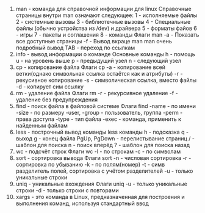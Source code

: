 1. man - команда для справочной информации для linux
	Справочные страницы внутри man означают следующее:
		1 - исполняемые файлы
		2 - системные вызовы
		3 - библиотечные вызовы
		4 - Специальные файлы (обычно устройства из /dev) и драйвера
		5 - форматы файов
		6 - игры
		7 - пакеты и соглашения
		8 - команды 
	Флаги man
		-а - Показать все доступные страницы
		-f - Вывод вкраце
		man man очень подробный вывод
		TAB - переход по ссылкам
2.  info - вывод информации о команде
	Основные команды
		h - помощь
		u - на уровень выше
		p - предыдущий узел 
		n - следующий узел
3. cp - копирование файла 
	Флаги cp
		-a - копирование всей ветки(однако символьная ссылка остаётся как и атрибуты)
		-r - рекусивное копирование
		-s - символическая ссылка, вместо файлы
		-d - копирует сим ссылку
4. rm - удаление файла 
	Флаги rm
		-r - рекурсивное удаление
		-f  - удаление  без предупреждения
5. find - поиск файла в файловой системе
	Флаги find
		-name - по имени
		-size - по размеру
		-user, -group - пользователь, группа
		-perm - права доступа
		-type - тип файла
		-exec - команда, применить к найденным файлам
6. less - построчный вывод команды 
	less команды
		h - подсказка
		q -  выход
		g - конец файла
		PgUp, PgDown - перелистывание страниц
		/ - шаблон для поиска
		n - поиск вперёд
		? - шаблон для поиска назад
7.  wc - подсчёт строк
		Флаги wc
			-l - по строкам
			-с - по символам
8. sort - сортировка вывода
	Флаги sort
		-n -  числовая сортировка
		-r - сортировка по убыванию
		-k - по полям(номер)
		-t - симв разделитель полей, сортировка с учётом разделителей
		-u - только уникальные строки
9.  uniq - уникальные вхождения
	Флаги uniq
		-u - только уникальные строки
		-d - только строки с повторами
10. xargs -  это команда в Linux, предназначенная для построения и выполнения команд, используя стандартный ввод